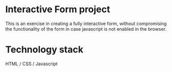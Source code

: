 # Interactive Form project

This is an exercise in creating a fully interactive form, without compromising the functionality of the form in case javascript is not enabled in the browser.

# Technology stack

HTML / CSS / Javascript
